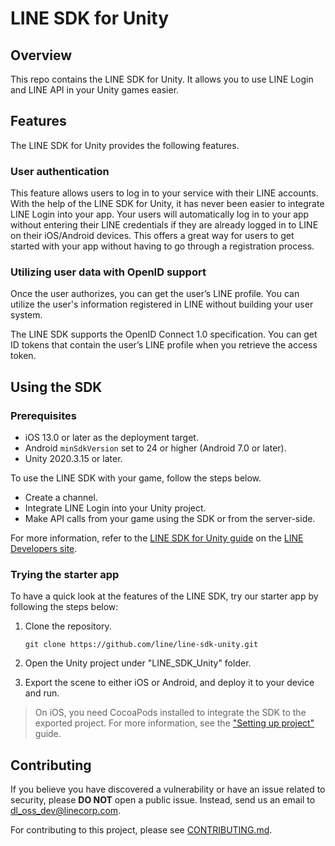 # LINE SDK for Unity

## Overview

This repo contains the LINE SDK for Unity. It allows you to use LINE Login and LINE API in your Unity games easier.

## Features

The LINE SDK for Unity provides the following features.

### User authentication

This feature allows users to log in to your service with their LINE accounts. With the help of the LINE SDK for Unity, it has never been easier to integrate LINE Login into your app. Your users will automatically log in to your app without entering their LINE credentials if they are already logged in to LINE on their iOS/Android devices. This offers a great way for users to get started with your app without having to go through a registration process.

### Utilizing user data with OpenID support

Once the user authorizes, you can get the user’s LINE profile. You can utilize the user's information registered in LINE without building your user system.

The LINE SDK supports the OpenID Connect 1.0 specification. You can get ID tokens that contain the user’s LINE profile when you retrieve the access token.

## Using the SDK

### Prerequisites

* iOS 13.0 or later as the deployment target.
* Android `minSdkVersion` set to 24 or higher (Android 7.0 or later).
* Unity 2020.3.15 or later.

To use the LINE SDK with your game, follow the steps below.

* Create a channel. 
* Integrate LINE Login into your Unity project.
* Make API calls from your game using the SDK or from the server-side.

For more information, refer to the [LINE SDK for Unity guide](https://developers.line.biz/en/docs/unity-sdk/) on the [LINE Developers site](https://developers.line.biz).

### Trying the starter app

To have a quick look at the features of the LINE SDK, try our starter app by following the steps below:

1. Clone the repository.

    ```git clone https://github.com/line/line-sdk-unity.git```

2. Open the Unity project under "LINE_SDK_Unity" folder.

3. Export the scene to either iOS or Android, and deploy it to your device and run.

> On iOS, you need CocoaPods installed to integrate the SDK to the exported project. For more information, see the ["Setting up project"](https://developers.line.biz/en/docs/unity-sdk/project-setup/) guide.

## Contributing

If you believe you have discovered a vulnerability or have an issue related to security, please **DO NOT** open a public issue. Instead, send us an email to [dl_oss_dev@linecorp.com](mailto:dl_oss_dev@linecorp.com).

For contributing to this project, please see [CONTRIBUTING.md](https://github.com/line/line-sdk-unity/blob/master/CONTRIBUTING.md).
